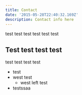```yaml
---
title: Contact
date: '2015-05-28T22:40:32.169Z'
description: Contact info here
---
```

test test test test test test

## Test test test test

test test test test

* test
* west test
  * west left test
* testssaa